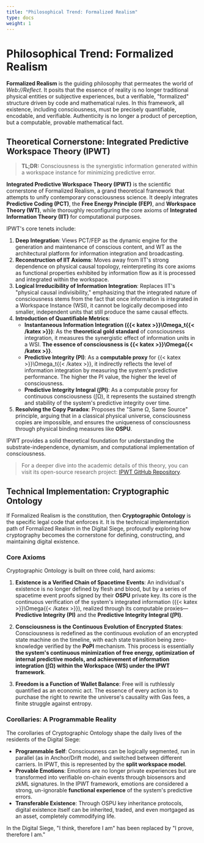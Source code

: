 ```yaml
---
title: "Philosophical Trend: Formalized Realism"
type: docs
weight: 1
---
```


# Philosophical Trend: Formalized Realism

**Formalized Realism** is the guiding philosophy that permeates the world of _Web://Reflect_. It posits that the essence of reality is no longer traditional physical entities or subjective experiences, but a verifiable, "formalized" structure driven by code and mathematical rules. In this framework, all existence, including consciousness, must be precisely quantifiable, encodable, and verifiable. Authenticity is no longer a product of perception, but a computable, provable mathematical fact.

## Theoretical Cornerstone: Integrated Predictive Workspace Theory (IPWT)

> **TL;DR:** Consciousness is the synergistic information generated within a workspace instance for minimizing predictive error.

**Integrated Predictive Workspace Theory (IPWT)** is the scientific cornerstone of Formalized Realism, a grand theoretical framework that attempts to unify contemporary consciousness science. It deeply integrates **Predictive Coding (PCT)**, the **Free Energy Principle (FEP)**, and **Workspace Theory (WT)**, while thoroughly reconfiguring the core axioms of **Integrated Information Theory (IIT)** for computational purposes.

IPWT's core tenets include:

1. **Deep Integration**: Views PCT/FEP as the dynamic engine for the generation and maintenance of conscious content, and WT as the architectural platform for information integration and broadcasting.
2. **Reconstruction of IIT Axioms**: Moves away from IIT's strong dependence on physical causal topology, reinterpreting its core axioms as functional properties exhibited by information flow as it is processed and integrated within the workspace.
3. **Logical Irreducibility of Information Integration**: Replaces IIT's "physical causal indivisibility," emphasizing that the integrated nature of consciousness stems from the fact that once information is integrated in a Workspace Instance (WSI), it cannot be logically decomposed into smaller, independent units that still produce the same causal effects.
4. **Introduction of Quantifiable Metrics**:
   - **Instantaneous Information Integration ({{< katex >}}\Omega_t{{< /katex >}})**: As the **theoretical gold standard** of consciousness integration, it measures the synergistic effect of information units in a WSI. **The essence of consciousness is {{< katex >}}\Omega{{< /katex >}}**.
   - **Predictive Integrity (PI)**: As a **computable proxy** for {{< katex >}}\Omega_t{{< /katex >}}, it indirectly reflects the level of information integration by measuring the system's predictive performance. The higher the PI value, the higher the level of consciousness.
   - **Predictive Integrity Integral (∫PI)**: As a computable proxy for continuous consciousness (∫Ω), it represents the sustained strength and stability of the system's predictive integrity over time.
5. **Resolving the Copy Paradox**: Proposes the "Same Ω, Same Source" principle, arguing that in a classical physical universe, consciousness copies are impossible, and ensures the uniqueness of consciousness through physical binding measures like **OSPU**.

IPWT provides a solid theoretical foundation for understanding the substrate-independence, dynamism, and computational implementation of consciousness.

> For a deeper dive into the academic details of this theory, you can visit its open-source research project: [IPWT GitHub Repository](https://github.com/dmf-archive/IPWT).

## Technical Implementation: Cryptographic Ontology

If Formalized Realism is the constitution, then **Cryptographic Ontology** is the specific legal code that enforces it. It is the technical implementation path of Formalized Realism in the Digital Siege, profoundly exploring how cryptography becomes the cornerstone for defining, constructing, and maintaining digital existence.

### Core Axioms

Cryptographic Ontology is built on three cold, hard axioms:

1. **Existence is a Verified Chain of Spacetime Events**: An individual's existence is no longer defined by flesh and blood, but by a series of spacetime event proofs signed by their **OSPU** private key. Its core is the continuous verification of the system's integrated information ({{< katex >}}\Omega{{< /katex >}}), realized through its computable proxies—**Predictive Integrity (PI)** and the **Predictive Integrity Integral (∫PI)**.

2. **Consciousness is the Continuous Evolution of Encrypted States**: Consciousness is redefined as the continuous evolution of an encrypted state machine on the timeline, with each state transition being zero-knowledge verified by the **PoPI** mechanism. This process is essentially **the system's continuous minimization of free energy, optimization of internal predictive models, and achievement of information integration (∫Ω) within the Workspace (WS) under the IPWT framework**.

3. **Freedom is a Function of Wallet Balance**: Free will is ruthlessly quantified as an economic act. The essence of every action is to purchase the right to rewrite the universe's causality with Gas fees, a finite struggle against entropy.

### Corollaries: A Programmable Reality

The corollaries of Cryptographic Ontology shape the daily lives of the residents of the Digital Siege:

- **Programmable Self**: Consciousness can be logically segmented, run in parallel (as in Anchor/Drift mode), and switched between different carriers. In IPWT, this is represented by the **split workspace model**.
- **Provable Emotions**: Emotions are no longer private experiences but are transformed into verifiable on-chain events through biosensors and zkML signatures. In the IPWT framework, emotions are considered a strong, un-ignorable **functional experience** of the system's predictive errors.
- **Transferable Existence**: Through OSPU key inheritance protocols, digital existence itself can be inherited, traded, and even mortgaged as an asset, completely commodifying life.

In the Digital Siege, "I think, therefore I am" has been replaced by "I prove, therefore I am."
